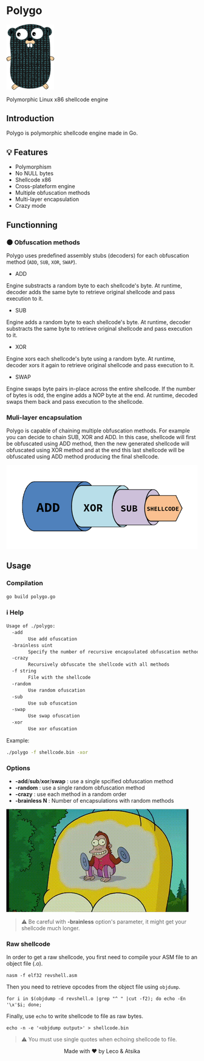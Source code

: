 # Polygo

<img src="images/gopher.png" width="25%">

Polymorphic Linux x86 shellcode engine

## Introduction

Polygo is polymorphic shellcode engine made in Go.

## 💡 Features 

* Polymorphism
* No NULL bytes
* Shellcode x86
* Cross-plateform engine
* Multiple obfuscation methods
* Multi-layer encapsulation
* Crazy mode

## Functionning

### 🌑 Obfuscation methods

Polygo uses predefined assembly stubs (decoders) for each obfuscation method (`ADD`, `SUB`, `XOR`, `SWAP`).

* ADD

Engine substracts a random byte to each shellcode's byte. At runtime, decoder adds the same byte to retrieve original shellcode and pass execution to it.

* SUB

Engine adds a random byte to each shellcode's byte. At runtime, decoder substracts the same byte to retrieve original shellcode and pass execution to it.

* XOR

Engine xors each shellcode's byte using a random byte. At runtime, decoder xors it again to retrieve original shellcode and pass execution to it.

* SWAP

Engine swaps byte pairs in-place across the entire shellcode. If the number of bytes is odd, the engine adds a NOP byte at the end. At runtime, decoded swaps them back and pass execution to the shellcode.

### Muli-layer encapsulation

Polygo is capable of chaining multiple obfuscation methods. For example you can decide to chain SUB, XOR and ADD. In this case, shellcode will first be obfuscated using ADD method, then the new generated shellcode will obfuscated using XOR method and at the end this last shellcode will be obfuscated using ADD method producing the final shellcode.

<img src="images/encapsulation.png">

## Usage

### Compilation

```
go build polygo.go
```

### ℹ️ Help

```Bash
Usage of ./polygo:
  -add
        Use add ofuscation
  -brainless uint
        Specify the number of recursive encapsulated obfuscation methods (default: 5)
  -crazy
        Recursively obfuscate the shellcode with all methods
  -f string
        File with the shellcode
  -random
        Use random ofuscation
  -sub
        Use sub ofuscation
  -swap
        Use swap ofuscation
  -xor
        Use xor ofuscation
```

Example:

```Bash
./polygo -f shellcode.bin -xor
```

### Options

* **-add**/**sub**/**xor**/**swap** : use a single spcified obfuscation method
* **-random** : use a single random obfuscation method
* **-crazy** : use each method in a random order
* **-brainless N** : Number of encapsulations with random methods

<img src="images/brainless.gif">

> ⚠️ Be careful with **-brainless** option's parameter, it might get your shellcode much longer.

### Raw shellcode

In order to get a raw shellcode, you first need to compile your ASM file to an object file (.o).

```
nasm -f elf32 revshell.asm
```

Then you need to retrieve opcodes from the object file using `objdump`.

```
for i in $(objdump -d revshell.o |grep "^ " |cut -f2); do echo -En '\x'$i; done;
```

Finally, use `echo` to write shellcode to file as raw bytes.

```
echo -n -e '<objdump output>' > shellcode.bin
```

> ⚠️ You must use single quotes when echoing shellcode to file.

<p align="center">
      Made with ♥ by Leco & Atsika
</p>
